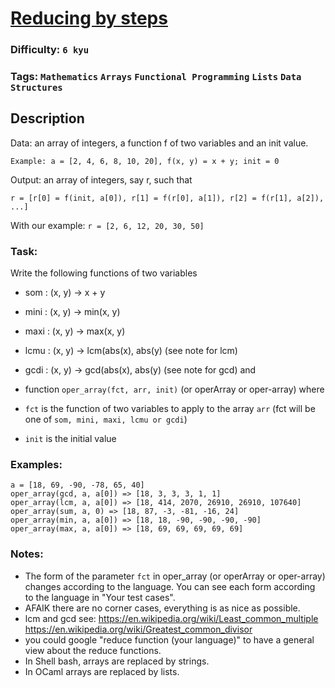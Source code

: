 # [Reducing by steps](https://www.codewars.com/kata/56efab15740d301ab40002ee)

### Difficulty: `6 kyu`

### Tags: `Mathematics` `Arrays` `Functional Programming` `Lists` `Data Structures`

## Description

Data: an array of integers, a function f of two variables and an init value.

`Example: a = [2, 4, 6, 8, 10, 20], f(x, y) = x + y; init = 0`

Output: an array of integers, say r, such that

`r = [r[0] = f(init, a[0]), r[1] = f(r[0], a[1]), r[2] = f(r[1], a[2]), ...]`

With our example: `r = [2, 6, 12, 20, 30, 50]`

### Task:
Write the following functions of two variables

- som : (x, y) -> x + y
- mini : (x, y) -> min(x, y)
- maxi : (x, y) -> max(x, y)
- lcmu : (x, y) -> lcm(abs(x), abs(y) (see note for lcm)
- gcdi : (x, y) -> gcd(abs(x), abs(y) (see note for gcd)
and

- function `oper_array(fct, arr, init)` (or operArray or oper-array) where

- `fct` is the function of two variables to apply to the array `arr` (fct will be one of `som, mini, maxi, lcmu or gcdi`)

- `init` is the initial value

### Examples:

```
a = [18, 69, -90, -78, 65, 40]
oper_array(gcd, a, a[0]) => [18, 3, 3, 3, 1, 1]
oper_array(lcm, a, a[0]) => [18, 414, 2070, 26910, 26910, 107640]
oper_array(sum, a, 0) => [18, 87, -3, -81, -16, 24]
oper_array(min, a, a[0]) => [18, 18, -90, -90, -90, -90]
oper_array(max, a, a[0]) => [18, 69, 69, 69, 69, 69]
```

### Notes:
- The form of the parameter `fct` in oper_array (or operArray or oper-array) changes according to the language. You can see each form according to the language in "Your test cases".
- AFAIK there are no corner cases, everything is as nice as possible.
- lcm and gcd see: https://en.wikipedia.org/wiki/Least_common_multiple https://en.wikipedia.org/wiki/Greatest_common_divisor
- you could google "reduce function (your language)" to have a general view about the reduce functions.
- In Shell bash, arrays are replaced by strings.
- In OCaml arrays are replaced by lists.

